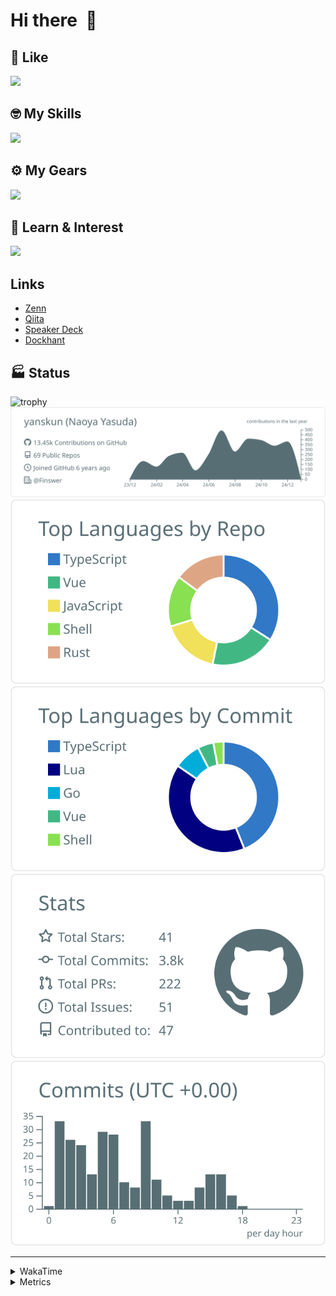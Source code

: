 # Hi there&nbsp; :wave:

## 💌 Like
<img src="https://go-skill-icons.vercel.app/api/icons?i=github" />

## 🤓 My Skills
<img src="https://go-skill-icons.vercel.app/api/icons?i=js,ts,vue,nuxtjs,react,nextjs,go,lua,git" />

## ⚙️ My Gears
<img src="https://go-skill-icons.vercel.app/api/icons?i=neovim,vscode,githubcopilot,alacritty,tmux" />

## 📖 Learn & Interest
<img src="https://go-skill-icons.vercel.app/api/icons?i=rust,deno,css,zig,playwright,githubactions,storybook,netlify,eslint" />

## Links
- [Zenn](https://zenn.dev/yanskun)
- [Qiita](https://qiita.com/yanskun)
- [Speaker Deck](https://speakerdeck.com/yanskun)
- [Dockhant](https://www.dockhunt.com/users/yanskun)

<!-- https://github.com/ryo-ma/github-profile-trophy -->

## 🏭 Status

<img src="https://github-profile-trophy.vercel.app/?username=yanskun&theme=onedark&row=1" alt="trophy">

<!-- https://github.com/vn7n24fzkq/github-profile-summary-cards -->
<picture>
  <source media="(prefers-color-scheme: dark)" srcset="https://raw.githubusercontent.com/yanskun/yanskun/master/profile-summary-card-output/nord_dark/0-profile-details.svg">
 <img src="https://raw.githubusercontent.com/yanskun/yanskun/master/profile-summary-card-output/default/0-profile-details.svg">
</picture>
<br>
<picture>
  <source media="(prefers-color-scheme: dark)" srcset="https://raw.githubusercontent.com/yanskun/yanskun/master/profile-summary-card-output/nord_dark/1-repos-per-language.svg">
 <img src="https://raw.githubusercontent.com/yanskun/yanskun/master/profile-summary-card-output/default/1-repos-per-language.svg">
</picture>
<picture>
  <source media="(prefers-color-scheme: dark)" srcset="https://raw.githubusercontent.com/yanskun/yanskun/master/profile-summary-card-output/nord_dark/2-most-commit-language.svg">
 <img src="https://raw.githubusercontent.com/yanskun/yanskun/master/profile-summary-card-output/default/2-most-commit-language.svg">
</picture>
<br>
<picture>
  <source media="(prefers-color-scheme: dark)" srcset="https://raw.githubusercontent.com/yanskun/yanskun/master/profile-summary-card-output/nord_dark/3-stats.svg">
 <img src="https://raw.githubusercontent.com/yanskun/yanskun/master/profile-summary-card-output/default/3-stats.svg">
</picture>
<picture>
  <source media="(prefers-color-scheme: dark)" srcset="https://raw.githubusercontent.com/yanskun/yanskun/master/profile-summary-card-output/nord_dark/4-productive-time.svg">
 <img src="https://raw.githubusercontent.com/yanskun/yanskun/master/profile-summary-card-output/default/4-productive-time.svg">
</picture>

---

<details>
  <summary>WakaTime</summary>
<!--START_SECTION:waka-->
![Code Time](http://img.shields.io/badge/Code%20Time-1%2C682%20hrs%2010%20mins-blue)

**🐱 My GitHub Data** 

> 📦 145.8 kB Used in GitHub's Storage 
 > 
> 💼 Opted to Hire
 > 
> 📜 127 Public Repositories 
 > 
> 🔑 4 Private Repositories 
 > 
**I'm an Early 🐤** 

```text
🌞 Morning                9198 commits        ████░░░░░░░░░░░░░░░░░░░░░   14.74 % 
🌆 Daytime                35304 commits       ██████████████░░░░░░░░░░░   56.58 % 
🌃 Evening                14346 commits       ██████░░░░░░░░░░░░░░░░░░░   22.99 % 
🌙 Night                  3552 commits        █░░░░░░░░░░░░░░░░░░░░░░░░   05.69 % 
```
📅 **I'm Most Productive on Tuesday** 

```text
Monday                   9123 commits        ████░░░░░░░░░░░░░░░░░░░░░   14.62 % 
Tuesday                  13182 commits       █████░░░░░░░░░░░░░░░░░░░░   21.12 % 
Wednesday                12406 commits       █████░░░░░░░░░░░░░░░░░░░░   19.88 % 
Thursday                 12213 commits       █████░░░░░░░░░░░░░░░░░░░░   19.57 % 
Friday                   10086 commits       ████░░░░░░░░░░░░░░░░░░░░░   16.16 % 
Saturday                 2154 commits        █░░░░░░░░░░░░░░░░░░░░░░░░   03.45 % 
Sunday                   3236 commits        █░░░░░░░░░░░░░░░░░░░░░░░░   05.19 % 
```


📊 **This Week I Spent My Time On** 

```text
🕑︎ Time Zone: Asia/Tokyo

💬 Programming Languages: 
TypeScript               2 hrs 15 mins       █████████░░░░░░░░░░░░░░░░   36.01 % 
Other                    1 hr 39 mins        ███████░░░░░░░░░░░░░░░░░░   26.58 % 
Lua                      48 mins             ███░░░░░░░░░░░░░░░░░░░░░░   12.88 % 
YAML                     23 mins             ██░░░░░░░░░░░░░░░░░░░░░░░   06.39 % 
JSON                     15 mins             █░░░░░░░░░░░░░░░░░░░░░░░░   04.19 % 

🔥 Editors: 
Neovim                   6 hrs 8 mins        █████████████████████████   98.25 % 
VS Code                  6 mins              ░░░░░░░░░░░░░░░░░░░░░░░░░   01.75 % 

💻 Operating System: 
Mac                      6 hrs 15 mins       █████████████████████████   100.00 % 
```


 Last Updated on 03/01/2025 06:19:31 UTC
<!--END_SECTION:waka-->
</details>

<details>
  <summary>Metrics</summary>
  <img src="https://github.com/yanskun/yanskun/blob/main/github-metrics.svg" alt="Metrics">
</details>
